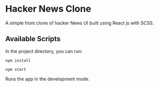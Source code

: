 # Hacker News Clone

A simple front clone of hacker News UI built using React js with SCSS. 

## Available Scripts

In the project directory, you can run:
```
npm install
```
```
npm start
```
Runs the app in the development mode.
